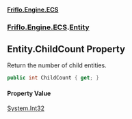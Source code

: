 #### [Friflo.Engine.ECS](index.md 'index')
### [Friflo.Engine.ECS](Friflo.Engine.ECS.md 'Friflo.Engine.ECS').[Entity](Entity.md 'Friflo.Engine.ECS.Entity')

## Entity.ChildCount Property

Return the number of child entities.

```csharp
public int ChildCount { get; }
```

#### Property Value
[System.Int32](https://docs.microsoft.com/en-us/dotnet/api/System.Int32 'System.Int32')